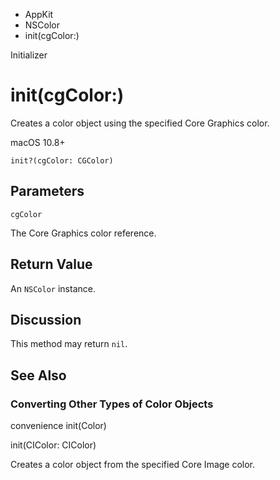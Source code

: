 

- AppKit
- NSColor
-  init(cgColor:) 

Initializer

# init(cgColor:)

Creates a color object using the specified Core Graphics color.

macOS 10.8+

``` source
init?(cgColor: CGColor)
```

## Parameters 

`cgColor`  

The Core Graphics color reference.

## Return Value

An `NSColor` instance.

## Discussion

This method may return `nil`.

## See Also

### Converting Other Types of Color Objects

convenience init(Color)

init(CIColor: CIColor)

Creates a color object from the specified Core Image color.

